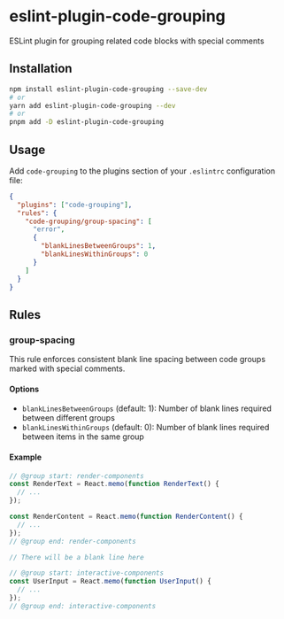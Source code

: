 # eslint-plugin-code-grouping

ESLint plugin for grouping related code blocks with special comments

## Installation

```bash
npm install eslint-plugin-code-grouping --save-dev
# or
yarn add eslint-plugin-code-grouping --dev
# or
pnpm add -D eslint-plugin-code-grouping
```

## Usage

Add `code-grouping` to the plugins section of your `.eslintrc` configuration file:

```json
{
  "plugins": ["code-grouping"],
  "rules": {
    "code-grouping/group-spacing": [
      "error",
      {
        "blankLinesBetweenGroups": 1,
        "blankLinesWithinGroups": 0
      }
    ]
  }
}
```

## Rules

### group-spacing

This rule enforces consistent blank line spacing between code groups marked with special comments.

#### Options

- `blankLinesBetweenGroups` (default: 1): Number of blank lines required between different groups
- `blankLinesWithinGroups` (default: 0): Number of blank lines required between items in the same group

#### Example

```javascript
// @group start: render-components
const RenderText = React.memo(function RenderText() {
  // ...
});

const RenderContent = React.memo(function RenderContent() {
  // ...
});
// @group end: render-components

// There will be a blank line here

// @group start: interactive-components
const UserInput = React.memo(function UserInput() {
  // ...
});
// @group end: interactive-components
```
